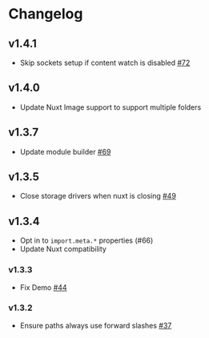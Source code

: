 # Changelog

## v1.4.1

- Skip sockets setup if content watch is disabled [#72](../../issues/72)

## v1.4.0

- Update Nuxt Image support to support multiple folders

## v1.3.7

- Update module builder [#69](../../issues/69)

## v1.3.5

- Close storage drivers when nuxt is closing [#49](../../issues/49)

## v1.3.4

- Opt in to `import.meta.*` properties (#66)
- Update Nuxt compatibility

### v1.3.3

- Fix Demo [#44](../../issues/44)

### v1.3.2

- Ensure paths always use forward slashes [#37](../../issues/37)

### v1.3.1

- Fix `ignores` bug preventing ordered content from displaying [#36](../../issues/36)

### v1.3.0

- Make compatible with Nuxt Image

### v1.2.1

- Fix broken user config

### v1.2.0

- Fix image size change and live-reload [#30](../../issues/30)

### v1.1.2

- Fix non-default watch port [#28](../../issues/28)

### v1.1.1

- Optimise image size hint processing [#25](../../issues/25)

### v1.1.0

- Change config `imageSize` option from `url` to `src`
- Allow disabling of config `imageSize` by passing `false`
- Improve style and query string addition to respect existing properties 

### v1.0.0

- Default to `aspect-ratio` for image size hints
- Fix bug with frontmatter size hints
- Retry websocket connection a maximum of 5 times in the client
- Log websocket url in build

### v0.10.3

- Prevent overwriting existing image size attributes [#16](../../issues/16)

### v0.10.2

- Optimise AST parsing [#14](../../issues/14)

### v0.10.1

- Respect ignored files and folders [#12](../../issues/12)

### v0.10.0

- Resolve paths for any element attribute [#5](../../issues/5)

### v0.9.0-beta

- Refactor of live reload
- Fixed ignore yaml issue [#9](../../issues/9)

### v0.9.0-alpha

- First draft of live reload using `unstorage` and local sockets

### v0.8.0

- Removed requirement to explicitly configure asset extensions [#2](../../issues/2)

### v0.7.0

- Added support for multiple sources [#5](../../issues/5)

### v0.6.1

- Fixed first-run issues [#4](../../issues/4)

### v0.6.0

- Added `imageSize: 'url'` preference to pass image size hints in frontmatter paths
- Updated demo with frontmatter component example

### v0.5.3

- Set compatibility info
- Add splash

### v0.5.2

- Change `imageAttrs` to `imageSize`
- Change assets path to full path

### v0.5.1

- Initial release
